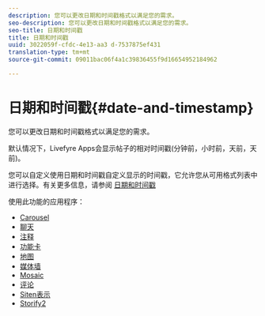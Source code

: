 ```yaml
---
description: 您可以更改日期和时间戳格式以满足您的需求。
seo-description: 您可以更改日期和时间戳格式以满足您的需求。
seo-title: 日期和时间戳
title: 日期和时间戳
uuid: 3022059f-cfdc-4e13-aa3 d-7537875ef431
translation-type: tm+mt
source-git-commit: 09011bac06f4a1c39836455f9d16654952184962

---
```



# 日期和时间戳{#date-and-timestamp}

您可以更改日期和时间戳格式以满足您的需求。

默认情况下，Livefyre Apps会显示帖子的相对时间戳(分钟前，小时前，天前，天前)。

您可以自定义使用日期和时间戳自定义显示的时间戳，它允许您从可用格式列表中进行选择。有关更多信息，请参阅 [日期和时间戳](/help/using/c-features-livefyre/c-styling-features/c-date-and-timestamp.md)

使用此功能的应用程序：

* [Carousel](/help/using/c-about-apps/c-carousel-app/c-carousel-app.md#c_carousel_app)
* [聊天](/help/using/c-about-apps/c-chat-app/c-chat-app.md#c_chat_app)
* [注释](/help/using/c-about-apps/c-comments/c-comments.md)
* [功能卡](/help/using/c-about-apps/c-feature-card-app/c-feature-card-app.md#c_feature_card_app)
* [地图](/help/using/c-about-apps/c-map-app/c-map-app.md#c_map_app)
* [媒体墙](/help/using/c-about-apps/c-media-wall-app/c-media-wall-app.md#c_media_wall_app)
* [Mosaic](/help/using/c-about-apps/c-mosaic-app/c-mosaic-app.md#c_mosaic_app)
* [评论](/help/using/c-about-apps/c-reviews-app/c-reviews-app.md#c_reviews_app)
* [Siten表示](/help/using/c-about-apps/c-sidenotes-app/c-sidenotes-app.md#c_sidenotes_app)
* [Storify2](/help/using/c-about-apps/c-storify2/c-storify2.md#c_storify2)

